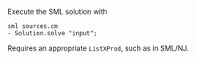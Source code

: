 Execute the SML solution with

```
sml sources.cm
- Solution.solve "input";
```

Requires an appropriate `ListXProd`, such as in SML/NJ.
